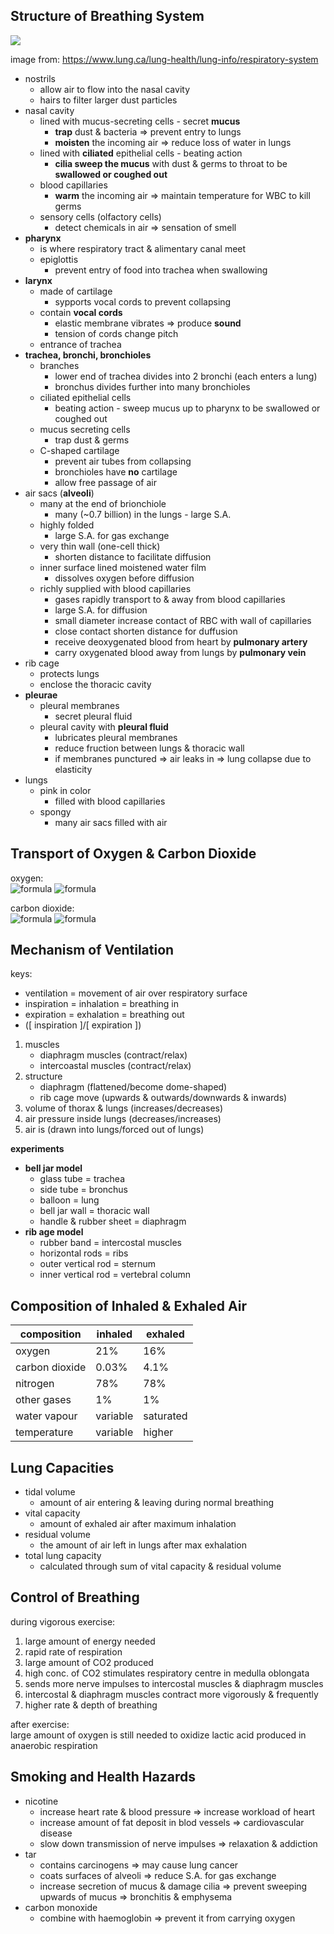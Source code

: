 ## Structure of Breathing System
<img src="https://www.lung.ca/sites/default/files/Respiratory%20System.jpg">  

image from: https://www.lung.ca/lung-health/lung-info/respiratory-system

- nostrils
	- allow air to flow into the nasal cavity
	- hairs to filter larger dust particles
- nasal cavity
	- lined with mucus-secreting cells - secret **mucus**
		- **trap** dust & bacteria => prevent entry to lungs
		- **moisten** the incoming air => reduce loss of water in lungs
	- lined with **ciliated** epithelial cells - beating action
		- **cilia sweep the mucus** with dust & germs to throat to be **swallowed or coughed out**
	- blood capillaries
		- **warm** the incoming air => maintain temperature for WBC to kill germs
	- sensory cells (olfactory cells)
		- detect chemicals in air => sensation of smell
- **pharynx**
	- is where respiratory tract & alimentary canal meet
	- epiglottis
		- prevent entry of food into trachea when swallowing
- **larynx**
	- made of cartilage
		- sypports vocal cords to prevent collapsing
	- contain **vocal cords**
		- elastic membrane vibrates => produce **sound**
		- tension of cords change pitch
	- entrance of trachea
- **trachea, bronchi, bronchioles**
	- branches
		- lower end of trachea divides into 2 bronchi (each enters a lung)
		- bronchus divides further into many bronchioles
	- ciliated epithelial cells
		- beating action - sweep mucus up to pharynx to be swallowed or coughed out
	- mucus secreting cells
		- trap dust & germs
	- C-shaped cartilage
		- prevent air tubes from collapsing
		- bronchioles have **no** cartilage
		- allow free passage of air
- air sacs (**alveoli**)
	- many at the end of brionchiole
		- many (~0.7 billion) in the lungs - large S.A.
	- highly folded
		- large S.A. for gas exchange
	- very thin wall (one-cell thick)
		- shorten distance to facilitate diffusion
	- inner surface lined moistened water film
		- dissolves oxygen before diffusion
	- richly supplied with blood capillaries
		- gases rapidly transport to & away from blood capillaries
		- large S.A. for diffusion
		- small diameter increase contact of RBC with wall of capillaries
		- close contact shorten distance for duffusion
		- receive deoxygenated blood from heart by **pulmonary artery**
		- carry oxygenated blood away from lungs by **pulmonary vein**
- rib cage
	- protects lungs
	- enclose the thoracic cavity
- **pleurae**
	- pleural membranes
		- secret pleural fluid
	- pleural cavity with **pleural fluid**
		- lubricates pleural membranes
		- reduce fruction between lungs & thoracic wall
		- if membranes punctured => air leaks in => lung collapse due to elasticity
- lungs
	- pink in color
		- filled with blood capillaries
	- spongy
		- many air sacs filled with air

## Transport of Oxygen & Carbon Dioxide

oxygen:  
![formula](https://render.githubusercontent.com/render/math?math=\LARGE\haemoglobin%2b\oxygen\xrightarrow{\lung/\alveoli}\oxyhaemoglobin)
![formula](https://render.githubusercontent.com/render/math?math=\LARGE\oxyhaemoglobin\xrightarrow{\tissue/\body%20\cell}\haemoglobin%2b\oxygen)

carbon dioxide:  
![formula](https://render.githubusercontent.com/render/math?math=\LARGE\H^%2b%2b\hydrogencarbonate%20\ion\xrightarrow{\tissue/\body%20\cell}\carbon%20\dioxide%2b\water)
![formula](https://render.githubusercontent.com/render/math?math=\LARGE\carbon%20\dioxide%2b\water\xrightarrow{\lung/\alveoli}\H^%2b%2b\hydrogencarbonate%20\ion)

## Mechanism of Ventilation
keys:  
- ventilation = movement of air over respiratory surface
- inspiration = inhalation = breathing in
- expiration = exhalation = breathing out
- ([ inspiration ]/[ expiration ])

1. muscles
	- diaphragm muscles (contract/relax)
	- intercoastal muscles (contract/relax)
2. structure
	- diaphragm (flattened/become dome-shaped)
	- rib cage move (upwards & outwards/downwards & inwards)
3. volume of thorax & lungs (increases/decreases)
4. air pressure inside lungs (decreases/increases)
5. air is (drawn into lungs/forced out of lungs)

**experiments**  
- **bell jar model**  
	- glass tube = trachea
	- side tube = bronchus
	- balloon = lung
	- bell jar wall = thoracic wall
	- handle & rubber sheet = diaphragm
- **rib age model**
	- rubber band = intercostal muscles
	- horizontal rods = ribs
	- outer vertical rod = sternum
	- inner vertical rod = vertebral column

## Composition of Inhaled & Exhaled Air
composition | inhaled | exhaled
--- | --- | ---
oxygen | 21% | 16%
carbon dioxide | 0.03% | 4.1%
nitrogen | 78% | 78%
other gases | 1% | 1%
water vapour | variable | saturated
temperature | variable | higher

## Lung Capacities
- tidal volume
	- amount of air entering & leaving during normal breathing
- vital capacity
	- amount of exhaled air after maximum inhalation
- residual volume
	- the amount of air left in lungs after max exhalation
- total lung capacity
	- calculated through sum of vital capacity & residual volume

## Control of Breathing
during vigorous exercise:  
1. large amount of energy needed
2. rapid rate of respiration
3. large amount of CO2 produced
4. high conc. of CO2 stimulates respiratory centre in medulla oblongata
5. sends more nerve impulses to intercostal muscles & diaphragm muscles
6. intercostal & diaphragm muscles contract more vigorously & frequently
7. higher rate & depth of breathing

after exercise:  
large amount of oxygen is still needed to oxidize lactic acid produced in anaerobic respiration

## Smoking and Health Hazards
- nicotine
	- increase heart rate & blood pressure => increase workload of heart
	- increase amount of fat deposit in blod vessels => cardiovascular disease
	- slow down transmission of nerve impulses => relaxation & addiction
- tar
	- contains carcinogens => may cause lung cancer
	- coats surfaces of alveoli => reduce S.A. for gas exchange
	- increase secretion of mucus & damage cilia => prevent sweeping upwards of mucus => bronchitis & emphysema
- carbon monoxide
	- combine with haemoglobin => prevent it from carrying oxygen